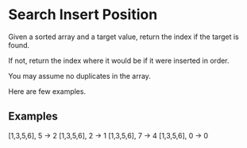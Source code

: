 #  Search Insert Position

Given a sorted array and a target value, return the index if the target is found. 

If not, return the index where it would be if it were inserted in order.

You may assume no duplicates in the array.

Here are few examples.

## Examples

[1,3,5,6], 5 → 2
[1,3,5,6], 2 → 1
[1,3,5,6], 7 → 4
[1,3,5,6], 0 → 0
